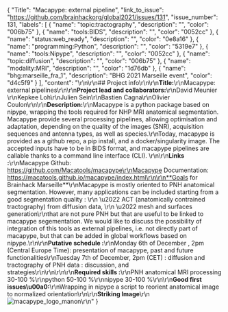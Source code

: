 {
  "Title": "Macapype: external pipeline",
  "link_to_issue": "https://github.com/brainhackorg/global2021/issues/131",
  "issue_number": 131,
  "labels": [
    {
      "name": "topic:tractography",
      "description": "",
      "color": "006b75"
    },
    {
      "name": "tools:BIDS",
      "description": "",
      "color": "0052cc"
    },
    {
      "name": "status:web_ready",
      "description": "",
      "color": "0e8a16"
    },
    {
      "name": "programming:Python",
      "description": "",
      "color": "5319e7"
    },
    {
      "name": "tools:Nipype",
      "description": "",
      "color": "0052cc"
    },
    {
      "name": "topic:diffusion",
      "description": "",
      "color": "006b75"
    },
    {
      "name": "modality:MRI",
      "description": "",
      "color": "1d76db"
    },
    {
      "name": "bhg:marseille_fra_1",
      "description": "BHG 2021 Marseille event",
      "color": "d4c5f9"
    }
  ],
  "content": "<!-- Guidelines\r\n\r\nWe are very excited to meet you at the 2021 Brainhack Marseille \ud83c\udf89 To submit a project, you need to be an attendee of the 2021 Brainhack Marseille. We ask you to register first over here. Thank you!\r\n\r\nWe have prepared a checklist to help with your project submission. Here is how to proceed:\r\n\r\n1) Fill all the required project info part and upload a related image\r\n2) Check items in the checklist below as you go through them\r\n3) Once you are done, please delete the \"Guidelines\" section add a comment saying 'hi @Brainhack-Marseille/project-monitors: My project is ready!' You can check how your issue will appear by clicking on the 'preview' button under the issue title field. \r\nThank you!\r\n\r\nAfter this step (issue submition), we will assign a 'project monitor' to follow your submission. If at any time you need help or anything is unclear, please add a comment and ping your project monitor. Our team is here to help! -->\r\n\r\n## Project info\r\n\r\n**Title:**\r\nMacapype: external pipelines\r\n\r\n**Project lead and collaborators:**\r\nDavid Meunier \r\nKepkee Loh\r\nJulien Sein\r\nBastien Cagna\r\nOlivier Coulon\r\n\r\n**Description:**\r\nMacapype is a python package based on nipype, wrapping the tools required for NHP MRI anatomical segmentation. Macapype provide several processing pipelines, allowing optimisation and adaptation, depending on the quality of the images (SNR), acquisition sequences and antenna types, as well as species.\r\nToday, macapype is provided as a github repo, a pip install, and a docker/singularity image. The accepted inputs have to be in BIDS format, and macapype pipelines are callable thanks to a command line interface (CLI). \r\n\r\n**Links :**\r\nMacapype Github: https://github.com/Macatools/macapype\r\nMacapype Documentation: https://macatools.github.io/macapype/index.html\r\n\r\n**Goals for Brainhack Marseille**\r\nMacapype is mostly oriented to PNH anatomical segmentation. However, many applications can be included starting from a good segmentation quality : \r\n    \u2022 ACT (anatomically contrained tractography) from diffusion data, \r\n    \u2022 mesh and surfaces generation\r\nthat are not pure PNH but that are useful to be linked to macapype segementation. We would like to discuss the possibility of integration of this tools as external pipelines, i.e. not directly part of macapype, but that can be added in global workflows based on nipype.\r\n\r\n**Putative schedule :**\r\nMonday 6th of December , 2pm (Central Europe Time): presentation of macapype, past and future functionalities\r\nTuesday 7th of December, 2pm (CET) : diffusion and tractography of PNH data : discussion, and strategies\r\n\r\n\r\n\r\n**Required skills :**\r\nPNH anatomical MRI processing 30-100 %\r\npython 50-100 %\r\nnipype 30-100 %\r\n\r\n**Good first issues\u00a0:**\r\nWrapping in nipype a script to reorient anatomical image to normalized orientation\r\n\r\n**Striking Image**\r\n![macapype_logo_manon](https://user-images.githubusercontent.com/7290245/143407460-dee2115d-feb6-4089-b514-f2d19deef17b.jpg)\r\n"
}